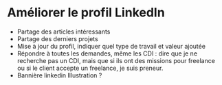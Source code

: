 # Améliorer le profil LinkedIn

-   Partage des articles intéressants
-   Partage des derniers projets
-   Mise à jour du profil, indiquer quel type de travail et valeur ajoutée
-   Répondre à toutes les demandes, même les CDI : dire que je ne recherche pas un CDI, mais que si ils ont des missions pour freelance ou si le client accepte un freelance, je suis preneur.
-   Bannière linkedin Illustration ?
